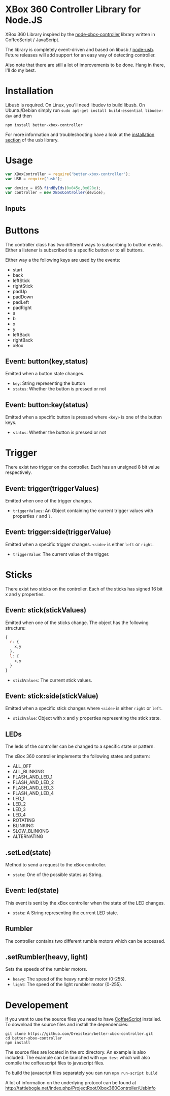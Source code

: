XBox 360 Controller Library for Node.JS
=========================================
XBox 360 Library inspired by the [node-xbox-controller](https://github.com/andrew/node-xbox-controller) library written in CoffeeScript / JavaScript.

The library is completely event-driven and based on libusb / [node-usb](https://github.com/nonolith/node-usb). Future releases will add support for an easy way of detecting controller.

Also note that there are still a lot of improvements to be done. Hang in there, I'll do my best.

Installation
============
Libusb is required. On Linux, you'll need libudev to build libusb. On Ubuntu/Debian simply run `sudo apt-get install build-essential libudev-dev`
and then

`npm install better-xbox-controller`

For more information and troubleshooting have a look at the [installation section](https://github.com/nonolith/node-usb#installation) of the usb library.

Usage
======

```javascript
var XBoxController = require('better-xbox-controller');
var USB = require('usb');

var device = USB.findByIds(0x045e,0x028e);
var controller = new XBoxController(device);
```

Inputs
--------------
# Buttons
The controller class has two different ways to subscribing to button events.
Either a listener is subscribed to a specific button or to all buttons.

Either way a the following keys are used by the events:
* start
* back
* leftStick
* rightStick
* padUp
* padDown
* padLeft
* padRight
* a
* b
* x
* y
* leftBack
* rightBack
* xBox

## Event: button(key,status)
Emitted when a button state changes.

- `key`: String representing the button
- `status`: Whether the button is pressed or not

## Event: button:key(status)
Emitted when a specific button is pressed where `<key>` is one of the button keys.

- `status`: Whether the button is pressed or not

# Trigger
There exist two trigger on the controller. Each has an unsigned 8 bit value respectively.

## Event: trigger(triggerValues)
Emitted when one of the trigger changes.

- `triggerValues`: An Object containing the current trigger values with properties `r` and `l`.

## Event: trigger:side(triggerValue)
Emitted when a specific trigger changes. `<side>` is either `left` or `right`.

- `triggerValue`: The current value of the trigger.

# Sticks
There exist two sticks on the controller. Each of the sticks has signed 16 bit x and y properties.

## Event: stick(stickValues)
Emitted when one of the sticks change. The object has the following structure:
```javascript
{
  r: {
    x,y
  },
  l: {
    x,y
  }
}
```

- `stickValues`: The current stick values.

## Event: stick:side(stickValue)
Emitted when a specific stick changes where `<side>` is either `right` or `left`.

- `stickValue`: Object with x and y properties representing the stick state.

LEDs
----
The leds of the controller can be changed to a specific state or pattern.

The xBox 360 controller implements the following states and pattern:
* ALL_OFF
* ALL_BLINKING
* FLASH_AND_LED_1
* FLASH_AND_LED_2
* FLASH_AND_LED_3
* FLASH_AND_LED_4
* LED_1
* LED_2
* LED_3
* LED_4
* ROTATING
* BLINKING
* SLOW_BLINKING
* ALTERNATING

## .setLed(state)
Method to send a request to the xBox controller.

- `state`: One of the possible states as String.

## Event: led(state)
This event is sent by the xBox controller when the state of the LED changes.

- `state`: A String representing the current LED state.

Rumbler
-------
The controller contains two different rumble motors which can be accessed.
## .setRumbler(heavy, light)
Sets the speeds of the rumbler motors.

- `heavy`: The speed of the heavy rumbler motor (0-255).
- `light`: The speed of the light rumbler motor (0-255).

Developement
============
If you want to use the source files you need to have [CoffeeScript](http://coffeescript.org) installed.
To download the source files and install the dependencies:
```
git clone https://github.com/Dreistein/better-xbox-controller.git
cd better-xbox-controller
npm install
```
The source files are located in the src directory. An example is also included.
The example can be launched with `npm test` which will also compile the coffeescript files to javascript files.

To build the javascript files separately you can run `npm run-script build`

A lot of information on the underlying protocol can be found at http://tattiebogle.net/index.php/ProjectRoot/Xbox360Controller/UsbInfo
